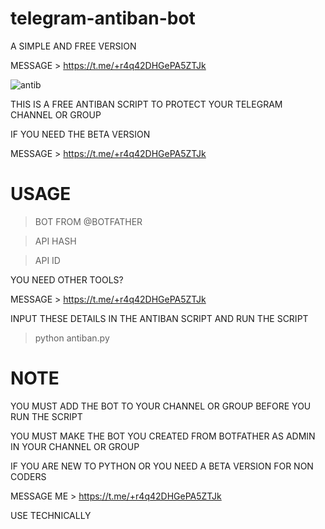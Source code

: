 # telegram-antiban-bot
A SIMPLE AND FREE VERSION

MESSAGE > https://t.me/+r4q42DHGePA5ZTJk


![antib](https://user-images.githubusercontent.com/125784563/225214245-ff68b6cd-e9bc-4620-95af-530adfd564f1.png)


THIS IS A FREE ANTIBAN SCRIPT TO PROTECT YOUR TELEGRAM CHANNEL OR GROUP

IF YOU NEED THE BETA VERSION

MESSAGE > https://t.me/+r4q42DHGePA5ZTJk

# USAGE

> BOT FROM @BOTFATHER

> API HASH

> API ID


YOU NEED OTHER TOOLS?

MESSAGE > https://t.me/+r4q42DHGePA5ZTJk


INPUT THESE DETAILS IN THE ANTIBAN SCRIPT AND RUN THE SCRIPT

> python antiban.py

# NOTE 
YOU MUST ADD THE BOT TO YOUR CHANNEL OR GROUP BEFORE YOU RUN THE SCRIPT

YOU MUST MAKE THE BOT YOU CREATED FROM BOTFATHER AS ADMIN IN YOUR CHANNEL OR GROUP

IF YOU ARE NEW TO PYTHON OR YOU NEED A BETA VERSION FOR NON CODERS

MESSAGE ME > https://t.me/+r4q42DHGePA5ZTJk

USE TECHNICALLY

